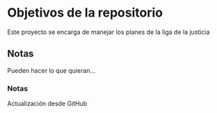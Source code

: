 # Objetivos de la repositorio

Este proyecto se encarga de manejar los planes de la liga de la justicia


## Notas
Pueden hacer lo que quieran...


### Notas
Actualización desde GitHub
